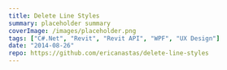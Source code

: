 ```yaml
---
title: Delete Line Styles
summary: placeholder summary
coverImage: /images/placeholder.png
tags: ["C#.Net", "Revit", "Revit API", "WPF", "UX Design"]
date: "2014-08-26"
repo: https://github.com/ericanastas/delete-line-styles
---
```

